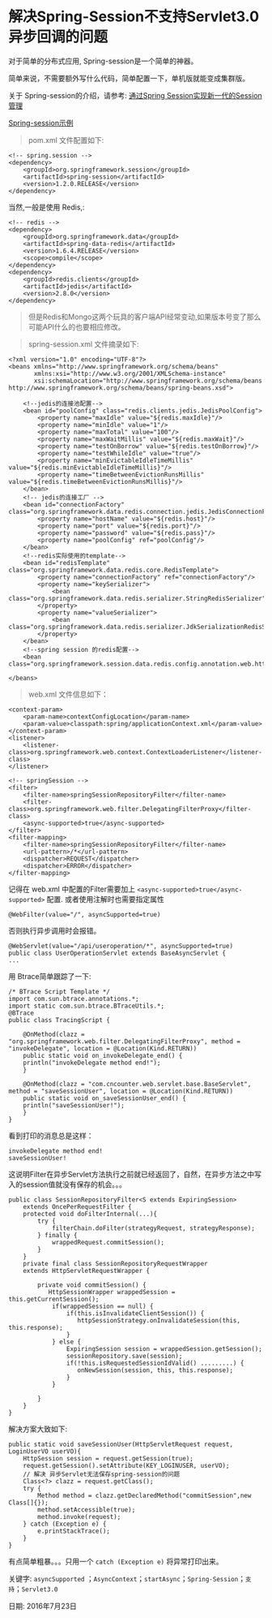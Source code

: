 # 解决Spring-Session不支持Servlet3.0异步回调的问题

对于简单的分布式应用, Spring-session是一个简单的神器。 

简单来说，不需要额外写什么代码，简单配置一下，单机版就能变成集群版。

关于 Spring-session的介绍，请参考:  [通过Spring Session实现新一代的Session管理](http://www.infoq.com/cn/articles/Next-Generation-Session-Management-with-Spring-Session)

[Spring-session示例](https://github.com/cncounter/translation/blob/master/tiemao_2016/31_spring_session/spring-session.md)



> pom.xml 文件配置如下:



```
<!-- spring.session -->
<dependency>
    <groupId>org.springframework.session</groupId>
    <artifactId>spring-session</artifactId>
    <version>1.2.0.RELEASE</version>
</dependency>
```

当然,一般是使用 Redis,:

```
<!-- redis -->
<dependency>
    <groupId>org.springframework.data</groupId>
    <artifactId>spring-data-redis</artifactId>   
    <version>1.6.4.RELEASE</version>
    <scope>compile</scope>
</dependency>
<dependency>
    <groupId>redis.clients</groupId>
    <artifactId>jedis</artifactId>
    <version>2.8.0</version>
</dependency>
```



> 但是Redis和Mongo这两个玩具的客户端API经常变动,如果版本号变了那么可能API什么的也要相应修改。



> spring-session.xml 文件摘录如下:



```
<?xml version="1.0" encoding="UTF-8"?>
<beans xmlns="http://www.springframework.org/schema/beans"
       xmlns:xsi="http://www.w3.org/2001/XMLSchema-instance"
       xsi:schemaLocation="http://www.springframework.org/schema/beans http://www.springframework.org/schema/beans/spring-beans.xsd">

    <!--jedis的连接池配置-->
    <bean id="poolConfig" class="redis.clients.jedis.JedisPoolConfig">
        <property name="maxIdle" value="${redis.maxIdle}"/>
        <property name="minIdle" value="1"/>
        <property name="maxTotal" value="100"/>
        <property name="maxWaitMillis" value="${redis.maxWait}"/>
        <property name="testOnBorrow" value="${redis.testOnBorrow}"/>
        <property name="testWhileIdle" value="true"/>
        <property name="minEvictableIdleTimeMillis" value="${redis.minEvictableIdleTimeMillis}"/>
        <property name="timeBetweenEvictionRunsMillis" value="${redis.timeBetweenEvictionRunsMillis}"/>
    </bean>
    <!-- jedis的连接工厂 -->
    <bean id="connectionFactory" class="org.springframework.data.redis.connection.jedis.JedisConnectionFactory">
        <property name="hostName" value="${redis.host}"/>
        <property name="port" value="${redis.port}"/>
        <property name="password" value="${redis.pass}"/>
        <property name="poolConfig" ref="poolConfig"/>
    </bean>
    <!--redis实际使用的template-->
    <bean id="redisTemplate" class="org.springframework.data.redis.core.RedisTemplate">
        <property name="connectionFactory" ref="connectionFactory"/>
        <property name="keySerializer">
            <bean class="org.springframework.data.redis.serializer.StringRedisSerializer"/>
        </property>
        <property name="valueSerializer">
            <bean class="org.springframework.data.redis.serializer.JdkSerializationRedisSerializer"/>
        </property>
    </bean>
    <!--spring session 的redis配置-->
    <bean class="org.springframework.session.data.redis.config.annotation.web.http.RedisHttpSessionConfiguration"/>

</beans>
```



> web.xml 文件信息如下：



```
<context-param>
    <param-name>contextConfigLocation</param-name>
    <param-value>classpath:spring/applicationContext.xml</param-value>
</context-param>
<listener>
    <listener-class>org.springframework.web.context.ContextLoaderListener</listener-class>
</listener>

<!-- springSession -->
<filter>
    <filter-name>springSessionRepositoryFilter</filter-name>
    <filter-class>org.springframework.web.filter.DelegatingFilterProxy</filter-class>
    <async-supported>true</async-supported>
</filter>
<filter-mapping>
    <filter-name>springSessionRepositoryFilter</filter-name>
    <url-pattern>/*</url-pattern>
    <dispatcher>REQUEST</dispatcher>
    <dispatcher>ERROR</dispatcher>
</filter-mapping>
```



记得在 web.xml 中配置的Filter需要加上 `<async-supported>true</async-supported>` 配置. 或者使用注解时也需要指定属性

```
@WebFilter(value="/", asyncSupported=true)
```

否则执行异步调用时会报错。

```
@WebServlet(value="/api/useroperation/*", asyncSupported=true)
public class UserOperationServlet extends BaseAsyncServlet {
...
```



用 Btrace简单跟踪了一下:



```
/* BTrace Script Template */
import com.sun.btrace.annotations.*;
import static com.sun.btrace.BTraceUtils.*;
@BTrace
public class TracingScript {

    @OnMethod(clazz = "org.springframework.web.filter.DelegatingFilterProxy", method = "invokeDelegate", location = @Location(Kind.RETURN))
    public static void on_invokeDelegate_end() {
	println("invokeDelegate method end!");
    }

    @OnMethod(clazz = "com.cncounter.web.servlet.base.BaseServlet", method = "saveSessionUser", location = @Location(Kind.RETURN))
    public static void on_saveSessionUser_end() {
	println("saveSessionUser!");
    }
}
```



看到打印的消息总是这样：

	invokeDelegate method end!
	saveSessionUser!

这说明Filter在异步Servlet方法执行之前就已经返回了，自然，在异步方法之中写入的session值就没有保存的机会。。。



```
public class SessionRepositoryFilter<S extends ExpiringSession> 
	extends OncePerRequestFilter {
    protected void doFilterInternal(...){
        try {
            filterChain.doFilter(strategyRequest, strategyResponse);
        } finally {
            wrappedRequest.commitSession();
        }
    }
    private final class SessionRepositoryRequestWrapper
    extends HttpServletRequestWrapper {
    
        private void commitSession() {
           HttpSessionWrapper wrappedSession = this.getCurrentSession();
            if(wrappedSession == null) {
                if(this.isInvalidateClientSession()) {
                   httpSessionStrategy.onInvalidateSession(this, this.response);
                }
            } else {
                ExpiringSession session = wrappedSession.getSession();
                sessionRepository.save(session);
                if(!this.isRequestedSessionIdValid() .........) {
                   onNewSession(session, this, this.response);
                }
            }

        }
    }
}
```



解决方案大致如下:

```
public static void saveSessionUser(HttpServletRequest request, LoginUserVO userVO){
    HttpSession session = request.getSession(true);
    request.getSession().setAttribute(KEY_LOGINUSER, userVO);
    // 解决 异步Servlet无法保存spring-session的问题
    Class<?> clazz = request.getClass();
    try {
        Method method = clazz.getDeclaredMethod("commitSession",new Class[]{});
        method.setAccessible(true);
        method.invoke(request);
    } catch (Exception e) {
        e.printStackTrace();
    }
}
```

有点简单粗暴。。。只用一个 `catch (Exception e)` 将异常打印出来。



关键字: `asyncSupported` ；`AsyncContext`；`startAsync`；`Spring-Session`；`支持`；`Servlet3.0`



日期: 2016年7月23日













